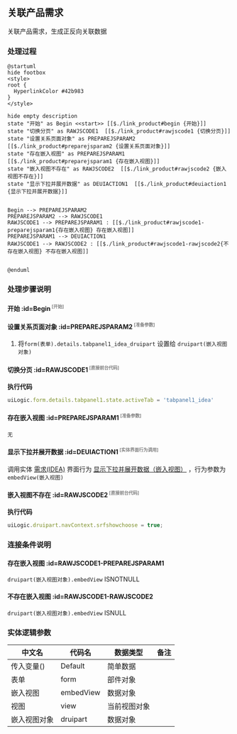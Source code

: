 ## 关联产品需求 <!-- {docsify-ignore-all} -->

   关联产品需求，生成正反向关联数据

### 处理过程

```plantuml
@startuml
hide footbox
<style>
root {
  HyperlinkColor #42b983
}
</style>

hide empty description
state "开始" as Begin <<start>> [[$./link_product#begin {开始}]]
state "切换分页" as RAWJSCODE1  [[$./link_product#rawjscode1 {切换分页}]]
state "设置关系页面对象" as PREPAREJSPARAM2  [[$./link_product#preparejsparam2 {设置关系页面对象}]]
state "存在嵌入视图" as PREPAREJSPARAM1  [[$./link_product#preparejsparam1 {存在嵌入视图}]]
state "嵌入视图不存在" as RAWJSCODE2  [[$./link_product#rawjscode2 {嵌入视图不存在}]]
state "显示下拉并展开数据" as DEUIACTION1  [[$./link_product#deuiaction1 {显示下拉并展开数据}]]


Begin --> PREPAREJSPARAM2
PREPAREJSPARAM2 --> RAWJSCODE1
RAWJSCODE1 --> PREPAREJSPARAM1 : [[$./link_product#rawjscode1-preparejsparam1{存在嵌入视图} 存在嵌入视图]]
PREPAREJSPARAM1 --> DEUIACTION1
RAWJSCODE1 --> RAWJSCODE2 : [[$./link_product#rawjscode1-rawjscode2{不存在嵌入视图} 不存在嵌入视图]]


@enduml
```


### 处理步骤说明

#### 开始 :id=Begin<sup class="footnote-symbol"> <font color=gray size=1>[开始]</font></sup>




#### 设置关系页面对象 :id=PREPAREJSPARAM2<sup class="footnote-symbol"> <font color=gray size=1>[准备参数]</font></sup>



1. 将`form(表单).details.tabpanel1_idea_druipart` 设置给  `druipart(嵌入视图对象)`

#### 切换分页 :id=RAWJSCODE1<sup class="footnote-symbol"> <font color=gray size=1>[直接前台代码]</font></sup>



<p class="panel-title"><b>执行代码</b></p>

```javascript
uiLogic.form.details.tabpanel1.state.activeTab = 'tabpanel1_idea'
```

#### 存在嵌入视图 :id=PREPAREJSPARAM1<sup class="footnote-symbol"> <font color=gray size=1>[准备参数]</font></sup>




    无

#### 显示下拉并展开数据 :id=DEUIACTION1<sup class="footnote-symbol"> <font color=gray size=1>[实体界面行为调用]</font></sup>



调用实体 [需求(IDEA)](module/ProdMgmt/idea.md) 界面行为 [显示下拉并展开数据（嵌入视图）](module/ProdMgmt/idea#界面行为) ，行为参数为`embedView(嵌入视图)`

#### 嵌入视图不存在 :id=RAWJSCODE2<sup class="footnote-symbol"> <font color=gray size=1>[直接前台代码]</font></sup>



<p class="panel-title"><b>执行代码</b></p>

```javascript
uiLogic.druipart.navContext.srfshowchoose = true;
```

### 连接条件说明
#### 存在嵌入视图 :id=RAWJSCODE1-PREPAREJSPARAM1

```druipart(嵌入视图对象).embedView``` ISNOTNULL
#### 不存在嵌入视图 :id=RAWJSCODE1-RAWJSCODE2

```druipart(嵌入视图对象).embedView``` ISNULL


### 实体逻辑参数

|    中文名   |    代码名    |  数据类型      |备注 |
| --------| --------| --------  | --------   |
|传入变量(<i class="fa fa-check"/></i>)|Default|简单数据||
|表单|form|部件对象||
|嵌入视图|embedView|数据对象||
|视图|view|当前视图对象||
|嵌入视图对象|druipart|数据对象||
